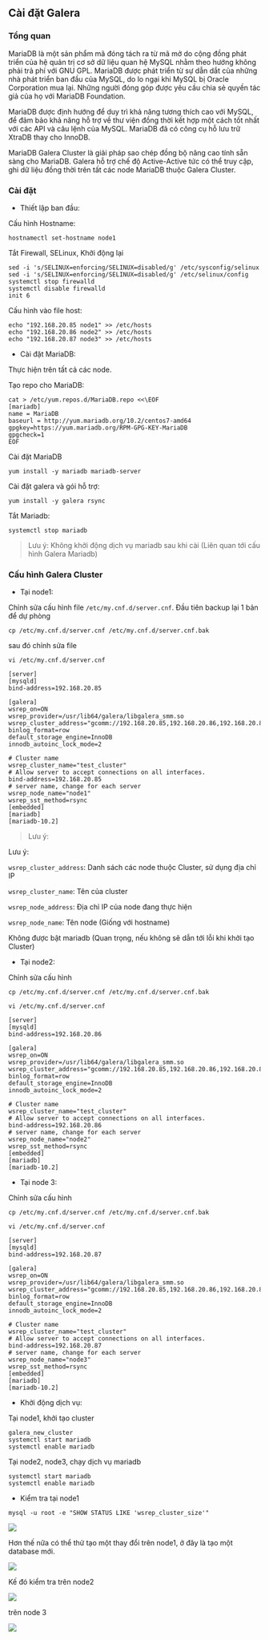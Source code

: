## Cài đặt Galera

### Tổng quan

MariaDB là một sản phẩm mã đóng tách ra từ mã mở do cộng đồng phát triển của hệ quản trị cơ sở dữ liệu quan hệ MySQL nhằm theo hướng không phải trả phí với GNU GPL. MariaDB được phát triển từ sự dẫn dắt của những nhà phát triển ban đầu của MySQL, do lo ngại khi MySQL bị Oracle Corporation mua lại. Những người đóng góp được yêu cầu chia sẻ quyền tác giả của họ với MariaDB Foundation.

MariaDB được định hướng để duy trì khả năng tương thích cao với MySQL, để đảm bảo khả năng hỗ trợ về thư viện đồng thời kết hợp một cách tốt nhất với các API và câu lệnh của MySQL. MariaDB đã có công cụ hỗ lưu trữ XtraDB thay cho InnoDB.

MariaDB Galera Cluster là giải pháp sao chép đồng bộ nâng cao tính sẵn sàng cho MariaDB. Galera hỗ trợ chế độ Active-Active tức có thể truy cập, ghi dữ liệu đồng thời trên tất các node MariaDB thuộc Galera Cluster.

### Cài đặt

- Thiết lập ban đầu:

Cấu hình Hostname:

`hostnamectl set-hostname node1`

Tắt Firewall, SELinux, Khởi động lại

```
sed -i 's/SELINUX=enforcing/SELINUX=disabled/g' /etc/sysconfig/selinux
sed -i 's/SELINUX=enforcing/SELINUX=disabled/g' /etc/selinux/config
systemctl stop firewalld
systemctl disable firewalld
init 6
```

Cấu hình vào file host:

```
echo "192.168.20.85 node1" >> /etc/hosts
echo "192.168.20.86 node2" >> /etc/hosts
echo "192.168.20.87 node3" >> /etc/hosts
```

- Cài đặt MariaDB:

Thực hiện trên tất cả các node.

Tạo repo cho MariaDB:

```
cat > /etc/yum.repos.d/MariaDB.repo <<\EOF
[mariadb]
name = MariaDB
baseurl = http://yum.mariadb.org/10.2/centos7-amd64
gpgkey=https://yum.mariadb.org/RPM-GPG-KEY-MariaDB
gpgcheck=1
EOF
```

Cài đặt MariaDB

`yum install -y mariadb mariadb-server`

Cài đặt galera và gói hỗ trợ:

`yum install -y galera rsync`

Tắt Mariadb:

`systemctl stop mariadb`

> Lưu ý: Không khởi động dịch vụ mariadb sau khi cài (Liên quan tới cấu hình Galera Mariadb)

### Cấu hình Galera Cluster

- Tại node1:

Chỉnh sửa cấu hình file `/etc/my.cnf.d/server.cnf`. Đầu tiên backup lại 1 bản để dự phòng

`cp /etc/my.cnf.d/server.cnf /etc/my.cnf.d/server.cnf.bak`

sau đó chỉnh sửa file

`vi /etc/my.cnf.d/server.cnf`

```
[server]
[mysqld]
bind-address=192.168.20.85

[galera]
wsrep_on=ON
wsrep_provider=/usr/lib64/galera/libgalera_smm.so
wsrep_cluster_address="gcomm://192.168.20.85,192.168.20.86,192.168.20.87"
binlog_format=row
default_storage_engine=InnoDB
innodb_autoinc_lock_mode=2

# Cluster name
wsrep_cluster_name="test_cluster"
# Allow server to accept connections on all interfaces.
bind-address=192.168.20.85
# server name, change for each server
wsrep_node_name="node1"
wsrep_sst_method=rsync
[embedded]
[mariadb]
[mariadb-10.2]
```

> Lưu ý:

Lưu ý:

`wsrep_cluster_address`: Danh sách các node thuộc Cluster, sử dụng địa chỉ IP

`wsrep_cluster_name`: Tên của cluster

`wsrep_node_address`: Địa chỉ IP của node đang thực hiện

`wsrep_node_name`: Tên node (Giống với hostname)

Không được bật mariadb (Quan trọng, nếu không sẽ dẫn tới lỗi khi khởi tạo Cluster)

- Tại node2:

Chỉnh sửa cấu hình

`cp /etc/my.cnf.d/server.cnf /etc/my.cnf.d/server.cnf.bak`

`vi /etc/my.cnf.d/server.cnf`

```
[server]
[mysqld]
bind-address=192.168.20.86

[galera]
wsrep_on=ON
wsrep_provider=/usr/lib64/galera/libgalera_smm.so
wsrep_cluster_address="gcomm://192.168.20.85,192.168.20.86,192.168.20.87"
binlog_format=row
default_storage_engine=InnoDB
innodb_autoinc_lock_mode=2

# Cluster name
wsrep_cluster_name="test_cluster"
# Allow server to accept connections on all interfaces.
bind-address=192.168.20.86
# server name, change for each server
wsrep_node_name="node2"
wsrep_sst_method=rsync
[embedded]
[mariadb]
[mariadb-10.2]
```

- Tại node 3:

Chỉnh sửa cấu hình

`cp /etc/my.cnf.d/server.cnf /etc/my.cnf.d/server.cnf.bak`

`vi /etc/my.cnf.d/server.cnf`

```
[server]
[mysqld]
bind-address=192.168.20.87

[galera]
wsrep_on=ON
wsrep_provider=/usr/lib64/galera/libgalera_smm.so
wsrep_cluster_address="gcomm://192.168.20.85,192.168.20.86,192.168.20.87"
binlog_format=row
default_storage_engine=InnoDB
innodb_autoinc_lock_mode=2

# Cluster name
wsrep_cluster_name="test_cluster"
# Allow server to accept connections on all interfaces.
bind-address=192.168.20.87
# server name, change for each server
wsrep_node_name="node3"
wsrep_sst_method=rsync
[embedded]
[mariadb]
[mariadb-10.2]
```

- Khởi động dịch vụ:

Tại node1, khởi tạo cluster

```
galera_new_cluster
systemctl start mariadb
systemctl enable mariadb
```

Tại node2, node3, chạy dịch vụ mariadb

```
systemctl start mariadb
systemctl enable mariadb
```

- Kiểm tra tại node1

`mysql -u root -e "SHOW STATUS LIKE 'wsrep_cluster_size'"`

<img src="img/01.png">

Hơn thế nữa có thể thử tạo một thay đổi trên node1, ở đây là tạo một database mới.

<img src="img/02.png">

Kế đó kiểm tra trên node2

<img src="img/03.png">

trên node 3

<img src="img/04.png">